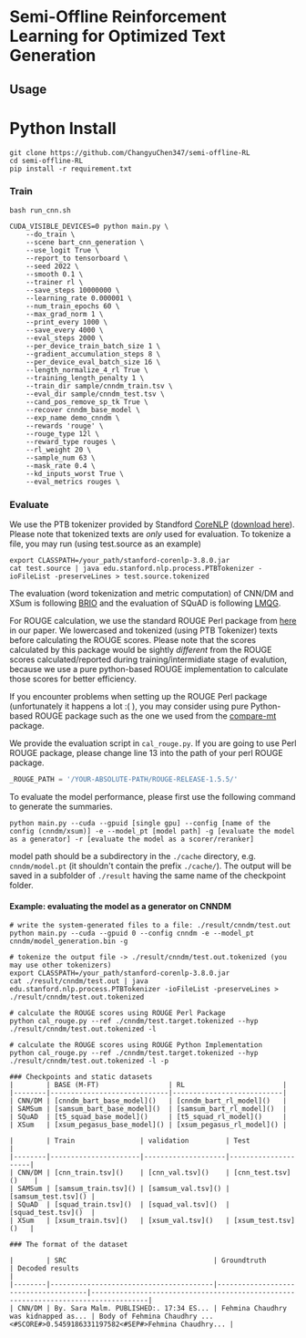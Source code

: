 # Semi-Offline Reinforcement Learning for Optimized Text Generation
## Usage

# Python Install
```
git clone https://github.com/ChangyuChen347/semi-offline-RL
cd semi-offline-RL
pip install -r requirement.txt
```

### Train
```console
bash run_cnn.sh
```
```console
CUDA_VISIBLE_DEVICES=0 python main.py \
    --do_train \
    --scene bart_cnn_generation \
    --use_logit True \
    --report_to tensorboard \
    --seed 2022 \
    --smooth 0.1 \
    --trainer rl \
    --save_steps 10000000 \
    --learning_rate 0.000001 \
    --num_train_epochs 60 \
    --max_grad_norm 1 \
    --print_every 1000 \
    --save_every 4000 \
    --eval_steps 2000 \
    --per_device_train_batch_size 1 \
    --gradient_accumulation_steps 8 \
    --per_device_eval_batch_size 16 \
    --length_normalize_4_rl True \
    --training_length_penalty 1 \
    --train_dir sample/cnndm_train.tsv \
    --eval_dir sample/cnndm_test.tsv \
    --cand_pos_remove_sp_tk True \
    --recover cnndm_base_model \
    --exp_name demo_cnndm \
    --rewards 'rouge' \
    --rouge_type 12l \
    --reward_type rouges \
    --rl_weight 20 \
    --sample_num 63 \
    --mask_rate 0.4 \ 
    --kd_inputs_worst True \
    --eval_metrics rouges \ 
```

### Evaluate

We use the PTB tokenizer provided by Standford [CoreNLP](https://stanfordnlp.github.io/CoreNLP/index.html) ([download here](https://repo1.maven.org/maven2/edu/stanford/nlp/stanford-corenlp/3.8.0/stanford-corenlp-3.8.0.jar)). Please note that tokenized texts are *only* used for evaluation.
To tokenize a file, you may run (using test.source as an example)
```console
export CLASSPATH=/your_path/stanford-corenlp-3.8.0.jar
cat test.source | java edu.stanford.nlp.process.PTBTokenizer -ioFileList -preserveLines > test.source.tokenized
```

The evaluation (word tokenization and metric computation) of CNN/DM and XSum is following [BRIO](https://github.com/yixinL7/BRIO) and the evaluation of SQuAD is following [LMQG](https://github.com/asahi417/lm-question-generation).  

For ROUGE calculation, we use the standard ROUGE Perl package from [here](https://github.com/summanlp/evaluation/tree/master/ROUGE-RELEASE-1.5.5) in our paper. We lowercased and tokenized (using PTB Tokenizer) texts before calculating the ROUGE scores. Please note that the scores calculated by this package would be sightly *different* from the ROUGE scores calculated/reported during training/intermidiate stage of evalution, because we use a pure python-based ROUGE implementation to calculate those scores for better efficiency. 

If you encounter problems when setting up the ROUGE Perl package (unfortunately it happens a lot :( ), you may consider using pure Python-based ROUGE package such as the one we used from the [compare-mt](https://github.com/neulab/compare-mt) package.

We provide the evaluation script in `cal_rouge.py`. If you are going to use Perl ROUGE package, please change line 13 into the path of your perl ROUGE package.
```python
_ROUGE_PATH = '/YOUR-ABSOLUTE-PATH/ROUGE-RELEASE-1.5.5/'
```

To evaluate the model performance, please first use the following command to generate the summaries.
```console
python main.py --cuda --gpuid [single gpu] --config [name of the config (cnndm/xsum)] -e --model_pt [model path] -g [evaluate the model as a generator] -r [evaluate the model as a scorer/reranker]
```
model path should be a subdirectory in the `./cache` directory, e.g. `cnndm/model.pt` (it shouldn't contain the prefix `./cache/`).
The output will be saved in a subfolder of `./result` having the same name of the checkpoint folder.

#### Example: evaluating the model as a generator on CNNDM
```console
# write the system-generated files to a file: ./result/cnndm/test.out
python main.py --cuda --gpuid 0 --config cnndm -e --model_pt cnndm/model_generation.bin -g

# tokenize the output file -> ./result/cnndm/test.out.tokenized (you may use other tokenizers)
export CLASSPATH=/your_path/stanford-corenlp-3.8.0.jar
cat ./result/cnndm/test.out | java edu.stanford.nlp.process.PTBTokenizer -ioFileList -preserveLines > ./result/cnndm/test.out.tokenized

# calculate the ROUGE scores using ROUGE Perl Package
python cal_rouge.py --ref ./cnndm/test.target.tokenized --hyp ./result/cnndm/test.out.tokenized -l

# calculate the ROUGE scores using ROUGE Python Implementation
python cal_rouge.py --ref ./cnndm/test.target.tokenized --hyp ./result/cnndm/test.out.tokenized -l -p

### Checkpoints and static datasets
|        | BASE (M-FT)                 | RL                        | 
|--------|-----------------------------|---------------------------|
| CNN/DM | [cnndm_bart_base_model]()   | [cnndm_bart_rl_model]()   | 
| SAMSum | [samsum_bart_base_model]()  | [samsum_bart_rl_model]()  |  
| SQuAD  | [t5_squad_base_model]()     | [t5_squad_rl_model]()     |   
| XSum   | [xsum_pegasus_base_model]() | [xsum_pegasus_rl_model]() |  

|        | Train                | validation         | Test                |
|--------|----------------------|--------------------|---------------------|
| CNN/DM | [cnn_train.tsv]()    | [cnn_val.tsv]()    | [cnn_test.tsv]()    |
| SAMSum | [samsum_train.tsv]() | [samsum_val.tsv]() | [samsum_test.tsv]() |
| SQuAD  | [squad_train.tsv]()  | [squad_val.tsv]()  | [squad_test.tsv]()  |
| XSum   | [xsum_train.tsv]()   | [xsum_val.tsv]()   | [xsum_test.tsv]()   |

### The format of the dataset

|        | SRC                                    | Groundtruth                          | Decoded results                                                                    |
|--------|----------------------------------------|--------------------------------------|------------------------------------------------------------------------------------|
| CNN/DM | By. Sara Malm. PUBLISHED:. 17:34 ES... | Fehmina Chaudhry was kidnapped as... | Body of Fehmina Chaudhry ... <#SCORE#>0.5459186331197582<#SEP#>Fehmina Chaudhry... |

